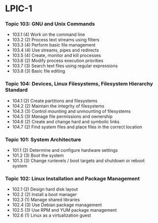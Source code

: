 # LPIC-1


### Topic 103: GNU and Unix Commands

 * 103.1 (4) Work on the command line
 * 103.2 (2) Process text streams using filters
 * 103.3 (4) Perform basic file management
 * 103.4 (4) Use streams, pipes and redirects
 * 103.5 (4) Create, monitor and kill processes
 * 103.6 (2) Modify process execution priorities
 * 103.7 (3) Search text files using regular expressions
 * 103.8 (3) Basic file editing


### Topic 104: Devices, Linux Filesystems, Filesystem Hierarchy Standard

 * 104.1 (2) Create partitions and filesystems
 * 104.2 (2) Maintain the integrity of filesystems
 * 104.3 (3) Control mounting and unmounting of filesystems
 * 104.5 (3) Manage file permissions and ownership
 * 104.6 (2) Create and change hard and symbolic links
 * 104.7 (2) Find system files and place files in the correct location


### Topic 101: System Architecture

 * 101.1 (2) Determine and configure hardware settings
 * 101.2 (3) Boot the system
 * 101.3 (3) Change runlevels / boot targets and shutdown or reboot system


### Topic 102: Linux Installation and Package Management

 * 102.1 (2) Design hard disk layout
 * 102.2 (2) Install a boot manager
 * 102.3 (1) Manage shared libraries
 * 102.4 (3) Use Debian package management
 * 102.5 (3) Use RPM and YUM package management
 * 102.6 (1) Linux as a virtualization guest

